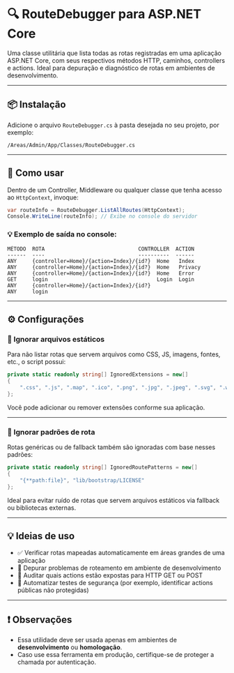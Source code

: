 
# 🔍 RouteDebugger para ASP.NET Core

Uma classe utilitária que lista todas as rotas registradas em uma aplicação ASP.NET Core, com seus respectivos métodos HTTP, caminhos, controllers e actions. Ideal para depuração e diagnóstico de rotas em ambientes de desenvolvimento.

---

## 📦 Instalação

Adicione o arquivo `RouteDebugger.cs` à pasta desejada no seu projeto, por exemplo:
```
/Areas/Admin/App/Classes/RouteDebugger.cs
```

---

## 🚀 Como usar

Dentro de um Controller, Middleware ou qualquer classe que tenha acesso ao `HttpContext`, invoque:

```csharp
var routeInfo = RouteDebugger.ListAllRoutes(HttpContext);
Console.WriteLine(routeInfo); // Exibe no console do servidor
```

### 💡 Exemplo de saída no console:
```plaintext
MÉTODO  ROTA                              CONTROLLER  ACTION
------  ----                              ----------  ------
ANY     {controller=Home}/{action=Index}/{id?}  Home   Index
ANY     {controller=Home}/{action=Index}/{id?}  Home   Privacy
ANY     {controller=Home}/{action=Index}/{id?}  Home   Error
GET     login                                   Login  Login
ANY     {controller=Home}/{action=Index}/{id?}         
ANY     login                                     
```

---

## ⚙️ Configurações

### 🔕 Ignorar arquivos estáticos

Para não listar rotas que servem arquivos como CSS, JS, imagens, fontes, etc., o script possui:

```csharp
private static readonly string[] IgnoredExtensions = new[]
{
    ".css", ".js", ".map", ".ico", ".png", ".jpg", ".jpeg", ".svg", ".woff", ".woff2", ".ttf", ".gz", ".txt", ".md", ".81b7ukuj9c"
};
```

Você pode adicionar ou remover extensões conforme sua aplicação.

---

### 🔕 Ignorar padrões de rota

Rotas genéricas ou de fallback também são ignoradas com base nesses padrões:

```csharp
private static readonly string[] IgnoredRoutePatterns = new[]
{
    "{**path:file}", "lib/bootstrap/LICENSE"
};
```

Ideal para evitar ruído de rotas que servem arquivos estáticos via fallback ou bibliotecas externas.

---

## 💡 Ideias de uso

- ✅ Verificar rotas mapeadas automaticamente em áreas grandes de uma aplicação
- 🐞 Depurar problemas de roteamento em ambiente de desenvolvimento
- 🔐 Auditar quais actions estão expostas para HTTP GET ou POST
- 🧪 Automatizar testes de segurança (por exemplo, identificar actions públicas não protegidas)

---

## ❗ Observações

- Essa utilidade deve ser usada apenas em ambientes de **desenvolvimento** ou **homologação**.
- Caso use essa ferramenta em produção, certifique-se de proteger a chamada por autenticação.
